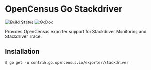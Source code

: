 # OpenCensus Go Stackdriver

[![Build Status](https://travis-ci.org/census-ecosystem/opencensus-go-exporter-stackdriver.svg?branch=master)](https://travis-ci.org/census-ecosystem/opencensus-go-exporter-stackdriver) [![GoDoc][godoc-image]][godoc-url]

Provides OpenCensus exporter support for Stackdriver Monitoring and Stackdriver Trace.

## Installation

```
$ go get -u contrib.go.opencensus.io/exporter/stackdriver
```

[godoc-image]: https://godoc.org/contrib.go.opencensus.io/exporter/stackdriver?status.svg
[godoc-url]: https://godoc.org/contrib.go.opencensus.io/exporter/stackdriver
